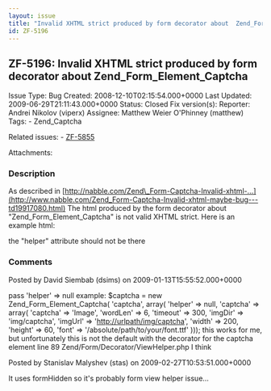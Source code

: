 ```yaml
---
layout: issue
title: "Invalid XHTML strict produced by form decorator about  Zend_Form_Element_Captcha"
id: ZF-5196
---
```


ZF-5196: Invalid XHTML strict produced by form decorator about Zend\_Form\_Element\_Captcha
-------------------------------------------------------------------------------------------

 Issue Type: Bug Created: 2008-12-10T02:15:54.000+0000 Last Updated: 2009-06-29T21:11:43.000+0000 Status: Closed Fix version(s): 
 Reporter:  Andrei Nikolov (viperx)  Assignee:  Matthew Weier O'Phinney (matthew)  Tags: - Zend\_Captcha
 
 Related issues: - [ZF-5855](/issues/browse/ZF-5855)
 
 Attachments: 
### Description

As described in [http://nabble.com/Zend\_Form-Captcha-Invalid-xhtml-…](http://www.nabble.com/Zend_Form-Captcha-Invalid-xhtml-maybe-bug---td19917080.html) The html produced by the form decorator about "Zend\_Form\_Element\_Captcha" is not valid XHTML strict. Here is an example html:

the "helper" attribute should not be there

 

 

### Comments

Posted by David Siembab (dsims) on 2009-01-13T15:55:52.000+0000

pass 'helper' => null example: $captcha = new Zend\_Form\_Element\_Captcha( 'captcha', array( 'helper' => null, 'captcha' => array( 'captcha' => 'Image', 'wordLen' => 6, 'timeout' => 300, 'imgDir' => 'img/captcha', 'imgUrl' => '<http://urlpath/img/captcha>', 'width' => 200, 'height' => 60, 'font' => '/absolute/path/to/your/font.ttf' ))); this works for me, but unfortunately this is not the default with the decorator for the captcha element line 89 Zend/Form/Decorator/ViewHelper.php I think

 

 

Posted by Stanislav Malyshev (stas) on 2009-02-27T10:53:51.000+0000

It uses formHidden so it's probably form view helper issue...

 

 